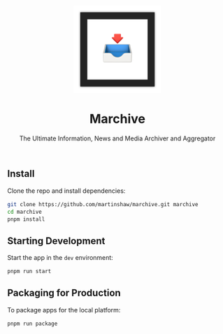 
<div align="center">

<img src="assets/icon.png" width="200" height="200"/>

<br>

# Marchive 

The Ultimate Information, News and Media Archiver and Aggregator

<br>

</div>

## Install

Clone the repo and install dependencies:

```bash
git clone https://github.com/martinshaw/marchive.git marchive
cd marchive
pnpm install
```

## Starting Development

Start the app in the `dev` environment:

```bash
pnpm run start
```

## Packaging for Production

To package apps for the local platform:

```bash
pnpm run package
```
